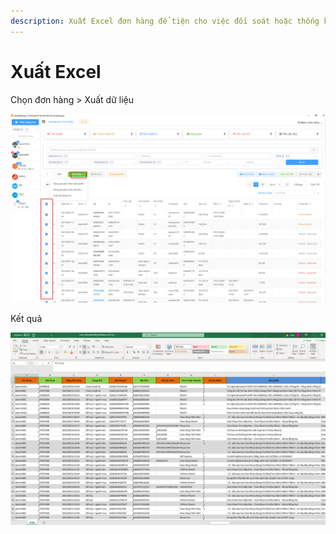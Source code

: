```yaml
---
description: Xuất Excel đơn hàng để tiện cho việc đối soát hoặc thống kê
---
```


# Xuất Excel

Chọn đơn hàng > Xuất dữ liệu

![](<../../../.gitbook/assets/image (173).png>)

Kết quả

![](<../../../.gitbook/assets/image (172).png>)
